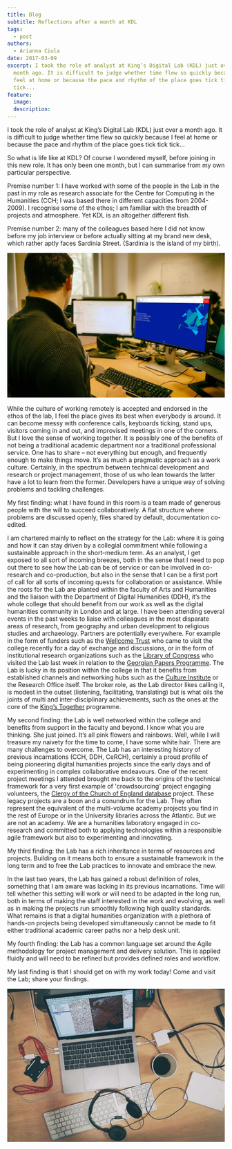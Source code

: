 ```yaml
---
title: Blog
subtitle: Reflections after a month at KDL
tags:
  - post
authors:
  - Arianna Ciula
date: 2017-03-09
excerpt: I took the role of analyst at King’s Digital Lab (KDL) just over a
  month ago. It is difficult to judge whether time flew so quickly because I
  feel at home or because the pace and rhythm of the place goes tick tick
  tick...
feature:
  image:
  description:
---
```


I took the role of analyst at King’s Digital Lab (KDL) just over a month ago. It is difficult to judge whether time flew so quickly because I feel at home or because the pace and rhythm of the place goes tick tick tick...

So what is life like at KDL? Of course I wondered myself, before joining in this new role. It has only been one month, but I can summarise from my own particular perspective.

Premise number 1: I have worked with some of the people in the Lab in the past in my role as research associate for the Centre for Computing in the Humanities (CCH; I was based there in different capacities from 2004-2009). I recognise some of the ethos; I am familiar with the breadth of projects and atmosphere. Yet KDL is an altogether different fish.

Premise number 2: many of the colleagues based here I did not know before my job interview or before actually sitting at my brand new desk, which rather aptly faces Sardinia Street. (Sardinia is the island of my birth).

![Desk in the lab](images/blog_desk_2.width-1024.jpg)

While the culture of working remotely is accepted and endorsed in the ethos of the lab, I feel the place gives its best when everybody is around. It can become messy with conference calls, keyboards ticking, stand ups, visitors coming in and out, and improvised meetings in one of the corners. But I love the sense of working together. It is possibly one of the benefits of not being a traditional academic department nor a traditional professional service. One has to share – not everything but enough, and frequently enough to make things move. It’s as much a pragmatic approach as a work culture. Certainly, in the spectrum between technical development and research or project management, those of us who lean towards the latter have a lot to learn from the former. Developers have a unique way of solving problems and tackling challenges.

My first finding: what I have found in this room is a team made of generous people with the will to succeed collaboratively. A flat structure where problems are discussed openly, files shared by default, documentation co-edited.

I am chartered mainly to reflect on the strategy for the Lab: where it is going and how it can stay driven by a collegial commitment while following a sustainable approach in the short-medium term. As an analyst, I get exposed to all sort of incoming breezes, both in the sense that I need to pop out there to see how the Lab can be of service or can be involved in co-research and co-production, but also in the sense that I can be a first port of call for all sorts of incoming quests for collaboration or assistance. While the roots for the Lab are planted within the faculty of Arts and Humanities and the liaison with the Department of Digital Humanities (DDH), it’s the whole college that should benefit from our work as well as the digital humanities community in London and at large. I have been attending several events in the past weeks to liaise with colleagues in the most disparate areas of research, from geography and urban development to religious studies and archaeology. Partners are potentially everywhere. For example in the form of funders such as the [Wellcome Trust](https://wellcome.ac.uk/) who came to visit the college recently for a day of exchange and discussions, or in the form of institutional research organizations such as the [Library of Congress](https://www.loc.gov/) who visited the Lab last week in relation to the [Georgian Papers Programme](http://georgianpapersprogramme.com/). The Lab is lucky in its position within the college in that it benefits from established channels and networking hubs such as the [Culture Institute](http://www.kcl.ac.uk/cultural/cultural-institute/index.aspx) or the Research Office itself. The broker role, as the Lab director likes calling it, is modest in the outset (listening, facilitating, translating) but is what oils the joints of multi and inter-disciplinary achievements, such as the ones at the core of the [King’s Together](http://www.kcl.ac.uk/innovation/research/strategy/together/Kings-Together.aspx) programme.

My second finding: the Lab is well networked within the college and benefits from support in the faculty and beyond. I know what you are thinking. She just joined. It’s all pink flowers and rainbows. Well, while I will treasure my naivety for the time to come, I have some white hair. There are many challenges to overcome. The Lab has an interesting history of previous incarnations (CCH, DDH, CeRCH), certainly a proud profile of being pioneering digital humanities projects since the early days and of experimenting in complex collaborative endeavours. One of the recent project meetings I attended brought me back to the origins of the technical framework for a very first example of 'crowdsourcing' project engaging volunteers, the [Clergy of the Church of England database](http://theclergydatabase.org.uk/) project. These legacy projects are a boon and a conundrum for the Lab. They often represent the equivalent of the multi-volume academy projects you find in the rest of Europe or in the University libraries across the Atlantic. But we are not an academy. We are a humanities laboratory engaged in co-research and committed both to applying technologies within a responsible agile framework but also to experimenting and innovating.

My third finding: the Lab has a rich inheritance in terms of resources and projects. Building on it means both to ensure a sustainable framework in the long term and to free the Lab practices to innovate and embrace the new.

In the last two years, the Lab has gained a robust definition of roles, something that I am aware was lacking in its previous incarnations. Time will tell whether this setting will work or will need to be adapted in the long run, both in terms of making the staff interested in the work and evolving, as well as in making the projects run smoothly following high quality standards. What remains is that a digital humanities organization with a plethora of hands-on projects being developed simultaneously cannot be made to fit either traditional academic career paths nor a help desk unit.

My fourth finding: the Lab has a common language set around the Agile methodology for project management and delivery solution. This is applied fluidly and will need to be refined but provides defined roles and workflow.

My last finding is that I should get on with my work today! Come and visit the Lab; share your findings.

![desk_shot](images/blog_desk.width-1024.jpg)
